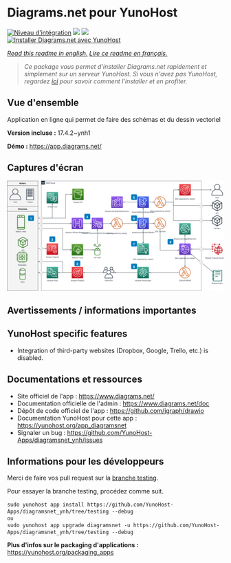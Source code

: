 # Diagrams.net pour YunoHost

[![Niveau d'intégration](https://dash.yunohost.org/integration/diagramsnet.svg)](https://dash.yunohost.org/appci/app/diagramsnet) ![](https://ci-apps.yunohost.org/ci/badges/diagramsnet.status.svg) ![](https://ci-apps.yunohost.org/ci/badges/diagramsnet.maintain.svg)  
[![Installer Diagrams.net avec YunoHost](https://install-app.yunohost.org/install-with-yunohost.svg)](https://install-app.yunohost.org/?app=diagramsnet)

*[Read this readme in english.](./README.md)*
*[Lire ce readme en français.](./README_fr.md)*

> *Ce package vous permet d'installer Diagrams.net rapidement et simplement sur un serveur YunoHost.
Si vous n'avez pas YunoHost, regardez [ici](https://yunohost.org/#/install) pour savoir comment l'installer et en profiter.*

## Vue d'ensemble

Application en ligne qui permet de faire des schémas et du dessin vectoriel

**Version incluse :** 17.4.2~ynh1

**Démo :** https://app.diagrams.net/

## Captures d'écran

![](./doc/screenshots/screenshot.png)

## Avertissements / informations importantes

## YunoHost specific features

* Integration of third-party websites (Dropbox, Google, Trello, etc.) is disabled.

## Documentations et ressources

* Site officiel de l'app : https://www.diagrams.net/
* Documentation officielle de l'admin : https://www.diagrams.net/doc
* Dépôt de code officiel de l'app : https://github.com/jgraph/drawio
* Documentation YunoHost pour cette app : https://yunohost.org/app_diagramsnet
* Signaler un bug : https://github.com/YunoHost-Apps/diagramsnet_ynh/issues

## Informations pour les développeurs

Merci de faire vos pull request sur la [branche testing](https://github.com/YunoHost-Apps/diagramsnet_ynh/tree/testing).

Pour essayer la branche testing, procédez comme suit.
```
sudo yunohost app install https://github.com/YunoHost-Apps/diagramsnet_ynh/tree/testing --debug
ou
sudo yunohost app upgrade diagramsnet -u https://github.com/YunoHost-Apps/diagramsnet_ynh/tree/testing --debug
```

**Plus d'infos sur le packaging d'applications :** https://yunohost.org/packaging_apps